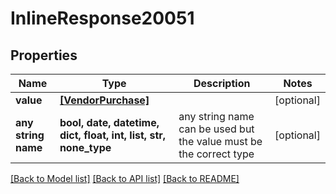 # InlineResponse20051


## Properties
Name | Type | Description | Notes
------------ | ------------- | ------------- | -------------
**value** | [**[VendorPurchase]**](VendorPurchase.md) |  | [optional] 
**any string name** | **bool, date, datetime, dict, float, int, list, str, none_type** | any string name can be used but the value must be the correct type | [optional]

[[Back to Model list]](../README.md#documentation-for-models) [[Back to API list]](../README.md#documentation-for-api-endpoints) [[Back to README]](../README.md)


